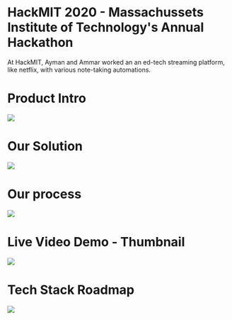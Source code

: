 # HackMIT 2020 - Massachussets Institute of Technology's Annual Hackathon
At HackMIT, Ayman and Ammar worked an an ed-tech streaming platform, like netflix, with various note-taking automations.

# Product Intro
![](DocsAndAssets/Architectural_UML_Chart.png)
# Our Solution
![](DocsAndAssets/Architectural_UML_Chart.png)
# Our process
![](DocsAndAssets/Architectural_UML_Chart.png)
# Live Video Demo - Thumbnail
![](DocsAndAssets/Architectural_UML_Chart.png)
# Tech Stack Roadmap
![](DocsAndAssets/Architectural_UML_Chart.png)
